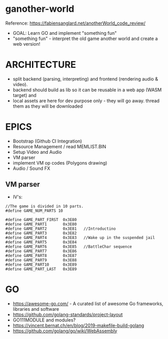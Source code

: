 # ganother-world

Reference: https://fabiensanglard.net/anotherWorld_code_review/

- GOAL: Learn GO and implement "something fun"
- "something fun" - interpret the old game another world and create a web version!

# ARCHITECTURE

- split backend (parsing, interpreting) and frontend (rendering audio & video).
- backend should build as lib so it can be reusable in a web app (WASM target) and
- local assets are here for dev purpose only - they will go away. thread them as they will be downloaded

# EPICS

- Bootstrap (Github CI Integration)
- Resource Management / read MEMLIST.BIN
- Setup Video and Audio
- VM parser
- implement VM op codes (Polygons drawing)
- Audio / Sound FX

## VM parser

- IV's:

```
//The game is divided in 10 parts.
#define GAME_NUM_PARTS 10

#define GAME_PART_FIRST  0x3E80
#define GAME_PART1       0x3E80
#define GAME_PART2       0x3E81   //Introductino
#define GAME_PART3       0x3E82
#define GAME_PART4       0x3E83   //Wake up in the suspended jail
#define GAME_PART5       0x3E84
#define GAME_PART6       0x3E85   //BattleChar sequence
#define GAME_PART7       0x3E86
#define GAME_PART8       0x3E87
#define GAME_PART9       0x3E88
#define GAME_PART10      0x3E89
#define GAME_PART_LAST   0x3E89

```

# GO

- https://awesome-go.com/ - A curated list of awesome Go frameworks, libraries and software
- https://github.com/golang-standards/project-layout
- GO111MODULE and modules?
- https://vincent.bernat.ch/en/blog/2019-makefile-build-golang
- https://github.com/golang/go/wiki/WebAssembly